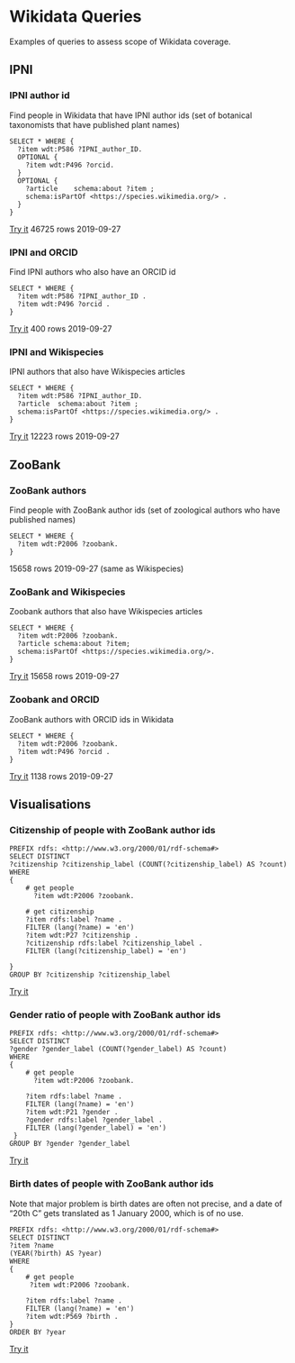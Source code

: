 # Wikidata Queries 

Examples of queries to assess scope of Wikidata coverage.

## IPNI

### IPNI author id

Find people in Wikidata that have IPNI author ids (set of botanical taxonomists that have published plant names)

```
SELECT * WHERE {
  ?item wdt:P586 ?IPNI_author_ID.
  OPTIONAL { 
    ?item wdt:P496 ?orcid.
  }
  OPTIONAL { 
    ?article 	schema:about ?item ;
    schema:isPartOf <https://species.wikimedia.org/> .
  }
}
```

[Try it](https://w.wiki/8yL) 46725 rows 2019-09-27

### IPNI and ORCID

Find IPNI authors who also have an ORCID id

```
SELECT * WHERE {
  ?item wdt:P586 ?IPNI_author_ID .
  ?item wdt:P496 ?orcid .
}
```

[Try it](https://w.wiki/8yN) 400 rows 2019-09-27

### IPNI and Wikispecies

IPNI authors that also have Wikispecies articles

```
SELECT * WHERE {
  ?item wdt:P586 ?IPNI_author_ID.
  ?article 	schema:about ?item ;
  schema:isPartOf <https://species.wikimedia.org/> .
}
```

[Try it](https://w.wiki/8yQ) 12223 rows 2019-09-27


## ZooBank

### ZooBank authors

Find people with ZooBank author ids (set of zoological authors who have published names)

```
SELECT * WHERE {
  ?item wdt:P2006 ?zoobank.
}
```
15658 rows 2019-09-27 (same as Wikispecies)

### ZooBank and Wikispecies

Zoobank authors that also have Wikispecies articles

```
SELECT * WHERE {
  ?item wdt:P2006 ?zoobank.
  ?article schema:about ?item;
  schema:isPartOf <https://species.wikimedia.org/>.
}
```

[Try it](https://w.wiki/8yT) 15658 rows 2019-09-27


### Zoobank and ORCID

ZooBank authors with ORCID ids in Wikidata

```
SELECT * WHERE {
  ?item wdt:P2006 ?zoobank.
  ?item wdt:P496 ?orcid .
}
```

[Try it](https://w.wiki/8yW) 1138 rows 2019-09-27

## Visualisations

### Citizenship of people with ZooBank author ids

```
PREFIX rdfs: <http://www.w3.org/2000/01/rdf-schema#>
SELECT DISTINCT 
?citizenship ?citizenship_label (COUNT(?citizenship_label) AS ?count) 
WHERE
{ 
    # get people
	  ?item wdt:P2006 ?zoobank.
 
    # get citizenship
    ?item rdfs:label ?name .
    FILTER (lang(?name) = 'en')
    ?item wdt:P27 ?citizenship .
    ?citizenship rdfs:label ?citizenship_label .
    FILTER (lang(?citizenship_label) = 'en')    
   
}
GROUP BY ?citizenship ?citizenship_label

```
	
[Try it](https://w.wiki/9Co)

### Gender ratio of people with ZooBank author ids

```
PREFIX rdfs: <http://www.w3.org/2000/01/rdf-schema#>
SELECT DISTINCT 
?gender ?gender_label (COUNT(?gender_label) AS ?count) 
WHERE
{ 
    # get people
	  ?item wdt:P2006 ?zoobank.

    ?item rdfs:label ?name .
    FILTER (lang(?name) = 'en')
    ?item wdt:P21 ?gender .
    ?gender rdfs:label ?gender_label .
    FILTER (lang(?gender_label) = 'en')    
 }
GROUP BY ?gender ?gender_label
```

[Try it](https://w.wiki/9Cp)


### Birth dates of people with ZooBank author ids

Note that major problem is birth dates are often not precise, and a date of “20th C” gets translated as 1 January 2000, which is of no use.

```
PREFIX rdfs: <http://www.w3.org/2000/01/rdf-schema#>
SELECT DISTINCT 
?item ?name 
(YEAR(?birth) AS ?year)
WHERE
{ 
    # get people
	 ?item wdt:P2006 ?zoobank.
 
    ?item rdfs:label ?name .
    FILTER (lang(?name) = 'en')
    ?item wdt:P569 ?birth .
}
ORDER BY ?year
```

[Try it](https://w.wiki/9Ct)

